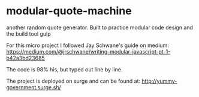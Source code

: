 # modular-quote-machine
another random quote generator. Built to practice modular code design and the build tool gulp

For this micro project I followed Jay Schwane's guide on medium: https://medium.com/@jrschwane/writing-modular-javascript-pt-1-b42a3bd23685

The code is 98% his, but typed out line by line.

The project is deployed on surge and can be found at: http://yummy-government.surge.sh/
